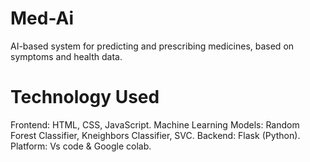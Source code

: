 # Med-Ai
AI-based system for predicting and prescribing medicines, based on symptoms and health data.
# Technology Used
Frontend: HTML, CSS, JavaScript. Machine Learning Models: Random Forest Classifier, Kneighbors Classifier, SVC. Backend: Flask (Python).
Platform: Vs code & Google colab.
